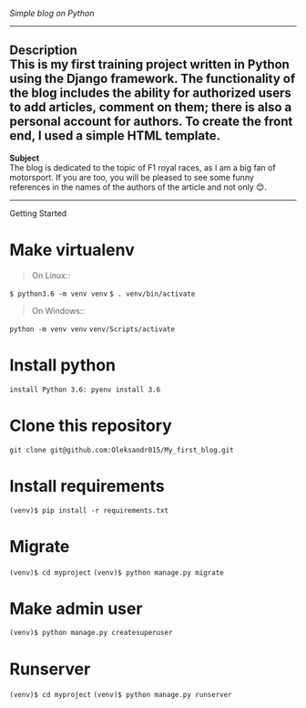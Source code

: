 *Simple blog on Python*

---
**Description**</br>
This is my first training project written in Python using the Django framework.
The functionality of the blog includes the ability for authorized users to add articles, comment on them; there is also a personal account for authors.
To create the front end, I used a simple HTML template.
---

**Subject**</br>
The blog is dedicated to the topic of F1 royal races, as I am a big fan of motorsport. If you are too, you will be pleased to see some funny references in the names of the authors of the article and not only 😊.

---
 Getting Started
 
****Make virtualenv****
===============

>On Linux::

   `$ python3.6 -m venv venv`
   `$ . venv/bin/activate`

>On Windows::

   `python -m venv venv`
   `venv/Scripts/activate`

****Install python****
===============
   `install Python 3.6: pyenv install 3.6`


****Clone this repository****
===============

   `git clone git@github.com:Oleksandr015/My_first_blog.git`
   

****Install requirements****
===============

   `(venv)$ pip install -r requirements.txt`

****Migrate****
=======

   `(venv)$ cd myproject`
   `(venv)$ python manage.py migrate`

****Make admin user****
===============

   `(venv)$ python manage.py createsuperuser`

****Runserver****
=========

   `(venv)$ cd myproject`
   `(venv)$ python manage.py runserver`
